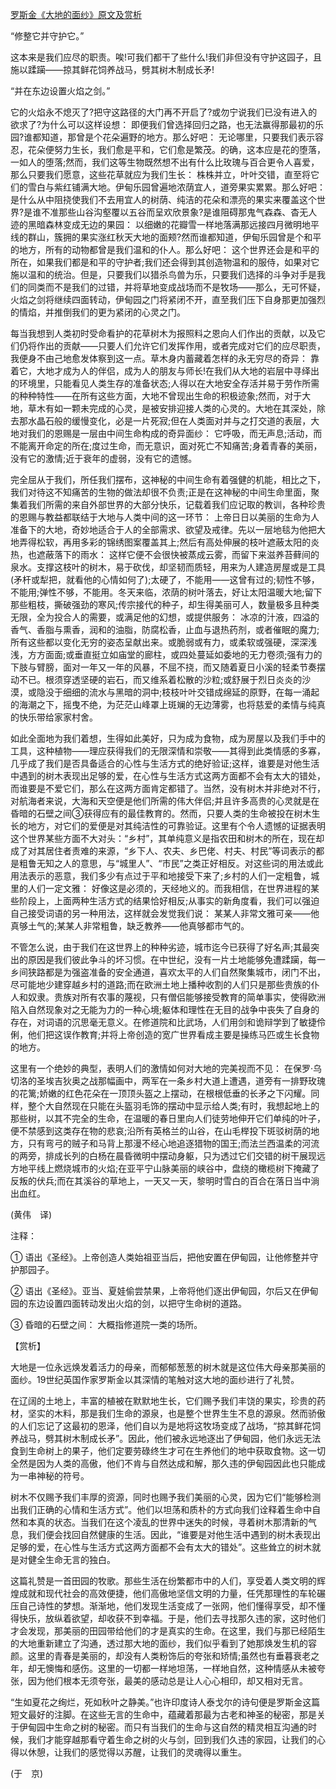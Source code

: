 [罗斯金《大地的面纱》原文及赏析](https://www.vrrw.net/wx/12254.html)

“修整它并守护它。”

这本来是我们应尽的职责。唉!可我们都干了些什么!我们非但没有守护这园子，且施以蹂躏——掠其鲜花饲养战马，劈其树木制成长矛!

“并在东边设置火焰之剑。”

它的火焰永不熄灭了?把守这路径的大门再不开启了?或勿宁说我们已没有进入的欲求了?为什么可以这样设想： 即便我们曾选择回归之路，也无法赢得那最初的乐园?谁都知道，那曾是个花朵遍野的地方。那么好吧： 无论哪里，只要我们表示容忍，花朵便努力生长，我们愈是平和，它们愈是繁茂。的确，这本应是花的堕落，一如人的堕落;然而，我们这等生物既然想不出有什么比玫瑰与百合更令人喜爱，那么只要我们愿意，这些花草就应为我们生长： 株株并立，叶叶交错，直至将它们的雪白与紫红铺满大地。伊甸乐园曾遍地浓荫宜人，道旁果实累累。那么好吧： 是什么从中阻挠使我们不去用宜人的树荫、纯洁的花朵和漂亮的果实来覆盖这个世界?是谁不准那些山谷沟壑覆以五谷而呈欢欣景象?是谁阻碍那鬼气森森、杳无人迹的黑暗森林变成无边的果园： 以细嫩的花瓣雪一样地落满那远接四月微明地平线的群山，簇拥的果实涨红秋天大地的面颊?然而谁都知道，伊甸乐园曾是个和平的地方，所有的动物都曾是我们温和的仆人。那么好吧： 这个世界还会是和平的所在，如果我们都是和平的守护者;我们还会得到其创造物温和的服侍，如果对它施以温和的统治。但是，只要我们以猎杀鸟兽为乐，只要我们选择的斗争对手是我们的同类而不是我们的过错，并将草地变成战场而不是牧场——那么，无可怀疑，火焰之剑将继续四面转动，伊甸园之门将紧闭不开，直至我们压下自身那更加强烈的情焰，并推倒我们的更为紧闭的心灵之门。



每当我想到人类初时受命看护的花草树木为报照料之恩向人们作出的贡献，以及它们仍将作出的贡献——只要人们允许它们发挥作用，或者完成对它们的应尽职责，我便身不由己地愈发体察到这一点。草木身内蓄藏着怎样的永无穷尽的奇异： 靠着它，大地才成为人的伴侣，成为人的朋友与师长!在我们从大地的岩层中寻绎出的环境里，只能看见人类生存的准备状态;人得以在大地安全存活并易于劳作所需的种种特性——在所有这些方面，大地不曾现出生命的积极迹象;然而，对于大地，草木有如一颗未完成的心灵，是被安排迎接人类的心灵的。大地在其深处，除去那水晶石般的缓慢变化，必是一片死寂;但在人类面对并与之打交道的表层，大地对我们的恩赐是一层由中间生命构成的奇异面纱： 它呼吸，而无声息;活动，而不能离开命定的所在;度过生命，而无意识，面对死亡不知痛苦;身着青春的美丽，没有它的激情;近于衰年的虚弱，没有它的遗憾。

完全屈从于我们，所任我们摆布，这神秘的中间生命有着强健的机能，相比之下，我们对待这不知痛苦的生物的做法却很不负责;正是在这神秘的中间生命里面，聚集着我们所需的来自外部世界的大部分快乐，记载着我们应记取的教训，各种珍贵的恩赐与教益都联结于大地与人类中间的这一环节： 上帝日日以美丽的生命为人准备下的大地，奇妙地适合于人的全部需求、欲望及戒律。先以一层地毯为他把大地弄得松软，再用多彩的锦绣图案覆盖其上;然后有高处伸展的枝叶遮蔽太阳的炎热，也遮蔽落下的雨水： 这样它便不会很快被蒸成云雾，而留下来滋养苔藓间的泉水。支撑这枝叶的树木，易于砍伐，却坚韧而质轻，用来为人建造房屋或是工具(矛杆或犁把，就看他的心情如何了);太硬了，不能用——这曾有过的;韧性不够，不能用;弹性不够，不能用。冬天来临，浓荫的树叶落去，好让太阳温暖大地;留下那些粗枝，撕破强劲的寒风;传宗接代的种子，却生得美丽可人，数量极多且种类无限，全为投合人的需要，或满足他的幻想，或提供服务： 冰凉的汁液，四溢的香气、香脂与熏香，润和的油脂，防腐松香，止血与退热药剂，或者催眠的魔力;所有这些都以变化无穷的姿态呈献出来。或脆弱或有力，或柔软或强硬，深深浅浅，方方面面;或垂直挺立如庙堂的廊柱，或四处蔓延如委地的无力卷须;强有力的下肢与臂膀，面对一年又一年的风暴，不屈不挠，而又随着夏日小溪的轻柔节奏摆动不已。根须穿透坚硬的岩石，而又维系着松散的沙粒;或舒展于烈日炎炎的沙漠，或隐没于细细的流水与黑暗的洞中;枝枝叶叶交错成绵延的原野，在每一涌起的海潮之下，摇曳不绝，为茫茫山峰罩上斑斓的无边薄雾，也将慈爱的柔情与纯真的快乐带给家家村舍。

如此全面地为我们着想，生得如此美好，只为成为食物，成为房屋以及我们手中的工具，这种植物——理应获得我们的无限深情和崇敬——其得到此类情感的多寡，几乎成了我们是否具备适合的心性与生活方式的绝好验证;这样，谁要是对他生活中遇到的树木表现出足够的爱，在心性与生活方式这两方面都不会有太大的错处，而谁要是不爱它们，那么在这两方面肯定都错了。当然，没有树木并非绝对不行，对航海者来说，大海和天空便是他们所需的伟大伴侣;并且许多高贵的心灵就是在昏暗的石壁之间③获得应有的最佳教育的。然而，只要人类的生命被投在树木生长的地方，对它们的爱便是对其纯洁性的可靠验证。这里有个令人遗憾的证据表明这个世界某些方面不大对头：“乡村”，其单纯意义是指农田和树木的所在，现在却成了对其居住者责难的来源，“乡下人、农夫、乡巴佬、村夫、村民”等词表示的都是粗鲁无知之人的意思，与“城里人”、“市民”之类正好相反。对这些词的用法或此用法表示的恶意，我们多少有点过于平和地接受下来了;乡村的人们一定粗鲁，城里的人们一定文雅： 好像这是必须的，天经地义的。而我相信，在世界进程的某些阶段上，上面两种生活方式的结果恰好相反;从事实的新角度看，我们可以强迫自己接受词语的另一种用法，这样就会发觉我们说： 某某人非常文雅可亲——他真够土气的;某某人非常粗鲁，缺乏教养——他真够都市气的。

不管怎么说，由于我们在这世界上的种种劣迹，城市迄今已获得了好名声;其最突出的原因是我们彼此争斗的坏习惯。在中世纪，没有一片土地能够免遭蹂躏，每一乡间狭路都是为强盗准备的安全通道，喜欢太平的人们自然聚集城市，闭门不出，尽可能地少建穿越乡村的道路;而在欧洲土地上播种收割的人们只是那些贵族的仆人和奴隶。贵族对所有农事的蔑视，只有僧侣能够接受教育的简单事实，使得欧洲陷入自然现象对之无能为力的一种心境;躯体和理性在无目的战争中丧失了自身的存在，对词语的沉思毫无意义。在修道院和比武场，人们用剑和诡辩学到了敏捷伶俐，他们把这误作教育;并将上帝创造的宽广世界看成主要是操练马匹或生长食物的地方。

这里有一个绝妙的典型，表明人们的激情如何对大地的完美视而不见： 在保罗·乌切洛的圣埃吉狄奥之战那幅画中，两军在一条乡村大道上遭遇，道旁有一排野玫瑰的花篱;娇嫩的红色花朵在一顶顶头盔之上摆动，在根根低垂的长矛之下闪耀。同样，整个大自然现在只能在头盔羽毛饰的摆动中显示给人类;有时，我想起地上的那些树，以其不完全的生命，在温暖的春日里向人们徒劳地伸开它们单纯的叶子，便不禁感到这类存在物的悲哀;沿所有英格兰的山谷，在山毛榉投下斑驳树荫的地方，只有弯弓的贼子和马背上那漫不经心地追逐猎物的国王;而法兰西温柔的河流的两旁，排成长列的白杨在晨昏微明中摆动身躯，只为透过它们交错的树干展现远方地平线上燃烧城市的火焰;在亚平宁山脉美丽的峡谷中，盘绕的橄榄树下掩藏了反叛的伏兵;而在其溪谷的草地上，一天又一天，黎明时雪白的百合在落日当中淌出血红。

(黄伟　译)

注释：

① 语出《圣经》。上帝创造人类始祖亚当后，把他安置在伊甸园，让他修整并守护那园子。

② 语出《圣经》。亚当、夏娃偷尝禁果，上帝将他们逐出伊甸园，尔后又在伊甸园的东边设置四面转动发出火焰的剑，以把守生命树的道路。

③ 昏暗的石壁之间： 大概指修道院一类的场所。

【赏析】

大地是一位永远焕发着活力的母亲，而郁郁葱葱的树木就是这位伟大母亲那美丽的面纱。19世纪英国作家罗斯金以其深情的笔触对这大地的面纱进行了礼赞。

在辽阔的土地上，丰富的植被在默默地生长，它们赐予我们丰饶的果实，珍贵的药材，坚实的木料，那是我们生命的源泉，也是整个世界生生不息的源泉。然而骄傲的人们忘记了这最初的恩泽，他们自以为是地将这牧场变成了战场，“掠其鲜花饲养战马，劈其树木制成长矛”。因此，他们被永远地逐出了伊甸园，他们永远无法食到生命树上的果子，他们定要劳碌终生才可在生养他们的地中获取食物。这一切全然是因为人类的高傲，他们不肯与自然达成和解，那久违的伊甸园因此也只能成为一串神秘的符号。

树木不仅赐予我们丰厚的资源，同时也赐予我们美丽的心灵，因为它们“能够检测出我们正确的心情和生活方式”。他们以坦荡和质朴的方式向我们诠释着生命中自然和本真的状态。当我们在这个凌乱的世界中迷失的时候，寻着树木那清新的气息，我们便会找回自然健康的生活。因此，“谁要是对他生活中遇到的树木表现出足够的爱，在心性与生活方式这两方面都不会有太大的错处”。这些耸立的树木就是对健全生命无言的独白。

这篇礼赞是一首田园的牧歌。那些生活在纷繁都市中的人们，享受着人类文明的辉煌成就和现代社会的高效便捷，他们高傲地坚信文明的力量，任凭那理性的车轮碾压自己诗性的梦想。渐渐地，他们发现生活变成了一张网，他们懂得享受，却不懂得快乐，放纵着欲望，却收获不到幸福。于是，他们去寻找那久违的家，这时他们才会发现，那美丽的田园带给他们的才是真实的生命。在这里，我们与那已经陌生的大地重新建立了沟通，透过那大地的面纱，我们似乎看到了她那焕发生机的容颜。这里的青春是美丽的，却没有人类粉饰后的夸张和矫情;虽然也有垂暮衰老之年，却无懊悔和感伤。这里的一切都一样地坦荡，一样地自然，这种情感从未被夸张，因为他们根本无须夸张，最美的感动总是让人心心相印，却又相对无言。

“生如夏花之绚烂，死如秋叶之静美。”也许印度诗人泰戈尔的诗句便是罗斯金这篇短文最好的注脚。在这些无言的生命中，蕴藏着那最为古老和神圣的秘密，那是关于伊甸园中生命之树的秘密。而只有当我们的生命与这自然的精灵相互沟通的时候，我们才能穿越那看守着生命之树的火与剑，回到我们久违的家园，让我们的心得以休憩，让我们的感觉得以苏醒，让我们的灵魂得以重生。

(于　京)

